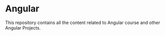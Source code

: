 # Angular
This repository contains all the content related to Angular course and other Angular Projects.
